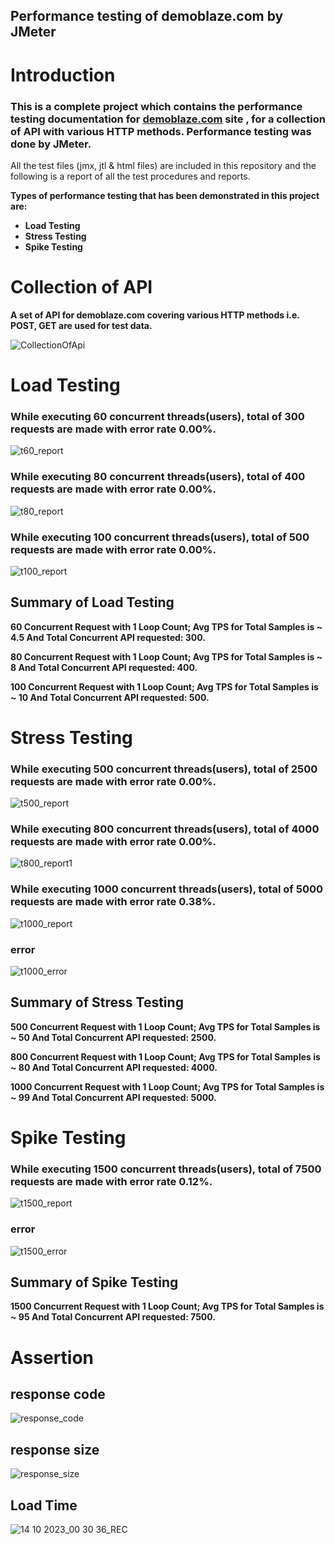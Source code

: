 ## Performance testing of demoblaze.com by JMeter


# Introduction

### This is a complete project which contains the performance testing documentation for [demoblaze.com](https://www.demoblaze.com/)  site , for a collection of API with various HTTP methods. Performance testing was done by JMeter.

 All the test files (jmx, jtl & html files) are included in this repository and the following is a report of all the test procedures and reports.

 **Types of performance testing that has been demonstrated in this project are:**

- **Load Testing** </br>
- **Stress Testing** </br>
- **Spike Testing** </br>


# Collection of API

**A set of API for demoblaze.com covering various HTTP methods i.e. POST, GET are used for test data.**

![CollectionOfApi](https://github.com/mahin33ferdous/Performance_Testing/assets/108746973/329e9c0d-841d-4828-904e-67f67329984e)

# Load Testing

 ### While executing 60 concurrent threads(users), total of 300 requests are made with error rate 0.00%.

![t60_report](https://github.com/mahin33ferdous/Performance_Testing/assets/108746973/924e2b88-718b-4e92-9de6-6cff455f491d)


 ### While executing 80 concurrent threads(users), total of 400 requests are made with error rate 0.00%.

![t80_report](https://github.com/mahin33ferdous/Performance_Testing/assets/108746973/f9143089-1406-4776-a698-315127c74269)


 ### While executing 100 concurrent threads(users), total of 500 requests are made with error rate 0.00%.

 ![t100_report](https://github.com/mahin33ferdous/Performance_Testing/assets/108746973/d5d6d1c0-debd-47e3-b455-66f93fd94dac)


## Summary of Load Testing

**60 Concurrent Request with 1 Loop Count; Avg TPS for Total Samples is ~ 4.5 And Total Concurrent API requested: 300.**

**80 Concurrent Request with 1 Loop Count; Avg TPS for Total Samples is ~ 8 And Total Concurrent API requested: 400.**

**100 Concurrent Request with 1 Loop Count; Avg TPS for Total Samples is ~ 10 And Total Concurrent API requested: 500.**


# Stress Testing

 ### While executing 500 concurrent threads(users), total of 2500 requests are made with error rate 0.00%.

 
![t500_report](https://github.com/mahin33ferdous/Performance_Testing/assets/108746973/cdc47fd3-1cba-4e64-8c5c-4dfcc2212d51)



 ### While executing 800 concurrent threads(users), total of 4000 requests are made with error rate 0.00%.

 
![t800_report1](https://github.com/mahin33ferdous/Performance_Testing/assets/108746973/1528ab82-cf20-410b-a587-7f1b05e5ada7)



 ### While executing 1000 concurrent threads(users), total of 5000 requests are made with error rate 0.38%.

 
![t1000_report](https://github.com/mahin33ferdous/Performance_Testing/assets/108746973/d57c2966-dd56-4fd7-ab33-ab3996801254)


### error

![t1000_error](https://github.com/mahin33ferdous/Performance_Testing/assets/108746973/ca0f68ab-4edd-48af-a6d4-925c0e51f2d7)


 ## Summary of Stress Testing

**500 Concurrent Request with 1 Loop Count; Avg TPS for Total Samples is ~ 50 And Total Concurrent API requested: 2500.**

**800 Concurrent Request with 1 Loop Count; Avg TPS for Total Samples is ~ 80 And Total Concurrent API requested: 4000.**

**1000 Concurrent Request with 1 Loop Count; Avg TPS for Total Samples is ~ 99 And Total Concurrent API requested: 5000.**


 # Spike Testing

 ### While executing 1500 concurrent threads(users), total of 7500 requests are made with error rate 0.12%.

 
![t1500_report](https://github.com/mahin33ferdous/Performance_Testing/assets/108746973/3ceeea91-a9fd-403a-aa08-cef13fbb2d02)

### error

![t1500_error](https://github.com/mahin33ferdous/Performance_Testing/assets/108746973/a94d0255-3c49-443c-b7d1-6af1d2073b12)


 ## Summary of Spike Testing

**1500 Concurrent Request with 1 Loop Count; Avg TPS for Total Samples is ~ 95 And Total Concurrent API requested: 7500.**


 # Assertion

## response code

 ![response_code](https://github.com/mahin33ferdous/Performance_Testing/assets/108746973/4f25e483-95db-49ec-affd-ca528286a065)

 ## response size

 ![response_size](https://github.com/mahin33ferdous/Performance_Testing/assets/108746973/d871a6de-2256-4317-a166-46022efa8186)

## Load Time
  
 ![14 10 2023_00 30 36_REC](https://github.com/mahin33ferdous/Performance_Testing/assets/108746973/919472c0-5940-453a-b3fc-957cda57234e)




